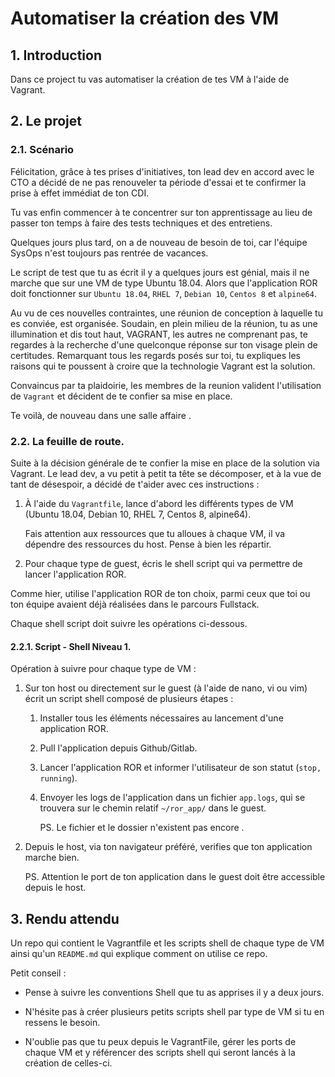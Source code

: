 # Automatiser la création des VM

## 1. Introduction
Dans ce project tu vas automatiser la création de tes VM à l'aide de Vagrant.

## 2. Le projet
### 2.1. Scénario
Félicitation, grâce à tes prises d'initiatives, ton lead dev en accord avec le CTO a décidé de ne pas renouveler ta période d'essai et te confirmer la prise à effet immédiat de ton CDI.

Tu vas enfin commencer à te concentrer sur ton apprentissage au lieu de passer ton temps à faire des tests techniques et des entretiens.

Quelques jours plus tard, on a de nouveau de besoin de toi, car l'équipe SysOps n'est toujours pas rentrée de vacances.

Le script de test que tu as écrit il y a quelques jours est génial, mais il ne marche que sur une VM de type Ubuntu 18.04.
Alors que l'application ROR doit fonctionner sur `Ubuntu 18.04`, `RHEL 7`, `Debian 10`, `Centos 8` et `alpine64`.

Au vu de ces nouvelles contraintes, une réunion de conception à laquelle tu es conviée, est organisée.
Soudain, en plein milieu de la réunion, tu as une illumination et dis tout haut, VAGRANT, les autres ne comprenant pas, te regardes à la recherche d'une quelconque réponse sur ton visage plein de certitudes.
Remarquant tous les regards posés sur toi, tu expliques les raisons qui te poussent à croire que la technologie Vagrant est la solution.

Convaincus par ta plaidoirie, les membres de la reunion valident l'utilisation de `Vagrant` et décident de te confier sa mise en place.

Te voilà, de nouveau dans une salle affaire <emoji>.

### 2.2. La feuille de route.
Suite à la décision générale de te confier la mise en place de la solution via Vagrant. 
Le lead dev, a vu petit à petit ta tête se décomposer, et à la vue de tant de désespoir, a décidé de t'aider avec ces instructions :

1. À l'aide du `Vagrantfile`, lance d'abord les différents types de VM (Ubuntu 18.04, Debian 10, RHEL 7, Centos 8, alpine64).
   
   Fais attention aux ressources que tu alloues à chaque VM, il va dépendre des ressources du host. Pense à bien les répartir.


2. Pour chaque type de guest, écris le shell script qui va permettre de lancer l'application ROR. 
  
  Comme hier, utilise l'application ROR de ton choix, parmi ceux que toi ou ton équipe avaient déjà réalisées dans le parcours Fullstack.

  Chaque shell script doit suivre les opérations ci-dessous.


#### 2.2.1. Script - Shell Niveau 1.
Opération à suivre pour chaque type de VM :

1. Sur ton host ou directement sur le guest (à l'aide de nano, vi ou vim) écrit un script shell composé de plusieurs étapes :
   1. Installer tous les éléments nécessaires au lancement d'une application ROR.
   2. Pull l'application depuis Github/Gitlab.
   3. Lancer l'application ROR et informer l'utilisateur de son statut (`stop, running`).
   4. Envoyer les logs de l'application dans un fichier `app.logs`, qui se trouvera sur le chemin relatif `~/ror_app/` dans le guest.

      PS. Le fichier et le dossier n'existent pas encore <emoji>.
   

3. Depuis le host, via ton navigateur préféré, verifies que ton application marche bien. <emoji> 
   
   PS. Attention le port de ton application dans le guest doit être accessible depuis le host.


## 3. Rendu attendu
Un repo qui contient le Vagrantfile et les scripts shell de chaque type de VM ainsi qu'un `README.md` qui explique comment on utilise ce repo.

Petit conseil :
- Pense à suivre les conventions Shell que tu as apprises il y a deux jours.


- N'hésite pas à créer plusieurs petits scripts shell par type de VM si tu en ressens le besoin.


- N'oublie pas que tu peux depuis le VagrantFile, gérer les ports de chaque VM et y référencer des scripts shell qui seront lancés à la création de celles-ci.

